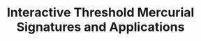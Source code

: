 ---
layout: post
year: 2024
title: "Interactive Threshold Mercurial Signatures and Applications"
authors: Masayuki Abe, Masaya Nanri, Octavio Perez Kempner, Mehdi Tibouchi
venue: "30th Annual International Conference on the Theory and Application of Cryptology and Information Security - ASIACRYPT 2024"
pdf: https://eprint.iacr.org/2024/625.pdf
web: https://asiacrypt.iacr.org/2024
bib: https://doi.org/10.1007/978-981-96-0891-1_3
github: https://github.com/octaviopk9/asiacrypt_tms
talk: https://iacr.org/submit/files/slides/2024/asiacrypt/asiacrypt2024/39/39_slides.pdf
pub: https://doi.org/10.1007/978-981-96-0891-1_3
---